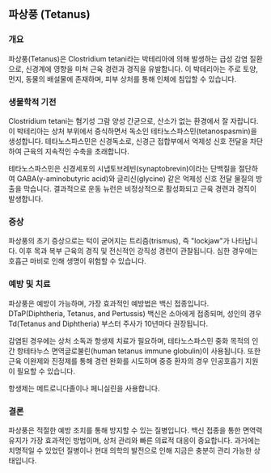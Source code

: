 

## 파상풍 (Tetanus)

### 개요
파상풍(Tetanus)은 Clostridium tetani라는 박테리아에 의해 발생하는 급성 감염 질환으로, 신경계에 영향을 미쳐 근육 경련과 경직을 유발합니다. 이 박테리아는 주로 토양, 먼지, 동물의 배설물에 존재하며, 피부 상처를 통해 인체에 침입할 수 있습니다. 

### 생물학적 기전
Clostridium tetani는 혐기성 그람 양성 간균으로, 산소가 없는 환경에서 잘 자랍니다. 이 박테리아는 상처 부위에서 증식하면서 독소인 테타노스파스민(tetanospasmin)을 생성합니다. 테타노스파스민은 신경독소로, 신경근 접합부에서 억제성 신호 전달을 차단하여 근육의 지속적인 수축을 초래합니다.

테타노스파스민은 신경세포의 시냅토브레빈(synaptobrevin)이라는 단백질을 절단하여 GABA(γ-aminobutyric acid)와 글리신(glycine) 같은 억제성 신호 전달 물질의 방출을 막습니다. 결과적으로 운동 뉴런은 비정상적으로 활성화되고 근육 경련과 경직이 발생합니다.

### 증상
파상풍의 초기 증상으로는 턱이 굳어지는 트리즘(trismus), 즉 "lockjaw"가 나타납니다. 이후 목과 복부 근육의 경직 및 전신적인 강직성 경련이 관찰됩니다. 심한 경우에는 호흡근 마비로 인해 생명이 위험할 수 있습니다.

### 예방 및 치료
파상풍은 예방이 가능하며, 가장 효과적인 예방법은 백신 접종입니다. DTaP(Diphtheria, Tetanus, and Pertussis) 백신은 소아에게 접종되며, 성인의 경우 Td(Tetanus and Diphtheria) 부스터 주사가 10년마다 권장됩니다.

감염된 경우에는 상처 소독과 항생제 치료가 필요하며, 테타노스파스민 중화 목적의 인간 항테타누스 면역글로불린(human tetanus immune globulin)이 사용됩니다. 또한 근육 이완제와 진정제를 통해 경련 완화를 시도하며 중증 환자의 경우 인공호흡기 지원이 필요할 수 있습니다.

항생제는 메트로니다졸이나 페니실린을 사용합니다.

### 결론
파상풍은 적절한 예방 조치를 통해 방지할 수 있는 질병입니다. 백신 접종을 통한 면역력 유지가 가장 효과적인 방법이며, 상처 관리와 빠른 의료적 대응이 중요합니다. 과거에는 치명적일 수 있었던 질병이나 현대 의학의 발전으로 인해 지금은 충분히 관리 가능한 상태입니다.
